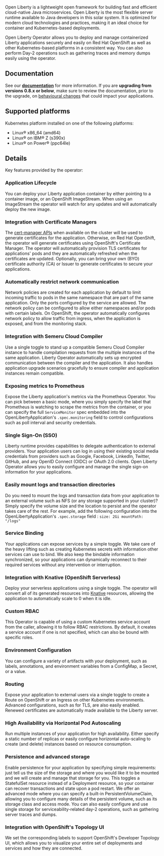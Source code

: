 Open Liberty is a lightweight open framework for building fast and efficient cloud-native Java microservices. Open Liberty is the most flexible server runtime available to Java developers in this solar system. It is optimized for modern cloud technologies and practices, making it an ideal choice for container and Kubernetes-based deployments.

Open Liberty Operator allows you to deploy and manage containerized Liberty applications securely and easily on Red Hat OpenShift as well as other Kubernetes-based platforms in a consistent way. You can also perform Day-2 operations such as gathering traces and memory dumps easily using the operator.
## Documentation
See our [**documentation**](https://ibm.biz/olo-docs) for more information. If you are **upgrading from versions 0.8.x or below**, make sure to review the documentation, prior to the upgrade, on [behavioural changes](https://ibm.biz/olo-upgrade-v1) that could impact your applications.
## Supported platforms
Kubernetes platform installed on one of the following platforms:
- Linux&reg; x86_64 (amd64)
- Linux&reg; on IBM&reg; Z (s390x)
- Linux&reg; on Power&reg; (ppc64le)
## Details
Key features provided by the operator:
### Application Lifecycle
You can deploy your Liberty application container by either pointing to a container image, or an OpenShift ImageStream. When using an ImageStream the operator will watch for any updates and will automatically deploy the new image.
### Integration with Certificate Managers
The [cert-manager APIs](https://cert-manager.io/) when available on the cluster will be used to generate certificates for the application. Otherwise, on Red Hat OpenShift, the operator will generate certificates using OpenShift's Certificate Manager. The operator will automatically provision TLS certificates for applications' pods and they are automatically refreshed when the certificates are updated. Optionally, you can bring your own (BYO) certificate authority (CA) or Issuer to generate certificates to secure your applications.
### Automatically restrict network communication
Network policies are created for each application by default to limit incoming traffic to pods in the same namespace that are part of the same application. Only the ports configured by the service are allowed. The network policy can be configured to allow either namespaces and/or pods with certain labels. On OpenShift, the operator automatically configures network policy to allow traffic from ingress, when the application is exposed, and from the monitoring stack.
### Integration with Semeru Cloud Compiler
Use a single toggle to stand up a compatible Semeru Cloud Compiler instance to handle compilation requests from the multiple instances of the same application. Liberty Operator automatically sets up encrypted communication between the compiler and the application. It also handles application upgrade scenarios gracefully to ensure compiler and application instances remain compatible.
### Exposing metrics to Prometheus
Expose the Liberty application's metrics via the Prometheus Operator. You can pick between a basic mode, where you simply specify the label that Prometheus is watching to scrape the metrics from the container, or you can specify the full `ServiceMonitor` spec embedded into the OpenLibertyApplication's `.spec.monitoring` field to control configurations such as poll interval and security credentials.
### Single Sign-On (SSO)
Liberty runtime provides capabilities to delegate authentication to external providers. Your application users can log in using their existing social media credentials from providers such as Google, Facebook, LinkedIn, Twitter, GitHub, and any OpenID Connect (OIDC) or OAuth 2.0 clients. Open Liberty Operator allows you to easily configure and manage the single sign-on information for your applications.
### Easily mount logs and transaction directories
Do you need to mount the logs and transaction data from your application to an external volume such as NFS (or any storage supported in your cluster)? Simply specify the volume size and the location to persist and the operator takes care of the rest. For example, add the following configuration into the OpenLibertyApplication's `.spec.storage` field :
``` size: 2Gi mountPath: "/logs" ```
### Service Binding
Your applications can expose services by a simple toggle. We take care of the heavy lifting such as creating Kubernetes secrets with information other services can use to bind. We also keep the bindable information synchronized, so your applications can dynamically reconnect to their required services without any intervention or interruption.
### Integration with Knative (OpenShift Serverless)
Deploy your serverless applications using a single toggle. The operator will convert all of its generated resources into [Knative](https://knative.dev) resources, allowing the application to automatically scale to 0 when it is idle.
### Custom RBAC
This Operator is capable of using a custom Kubernetes service account from the caller, allowing it to follow RBAC restrictions. By default, it creates a service account if one is not specified, which can also be bound with specific roles.
### Environment Configuration
You can configure a variety of artifacts with your deployment, such as labels, annotations, and environment variables from a ConfigMap, a Secret, or a value.
### Routing
Expose your application to external users via a single toggle to create a Route on OpenShift or an Ingress on other Kubernetes environments. Advanced configurations, such as for TLS, are also easily enabled. Renewed certificates are automatically made available to the Liberty server.
### High Availability via Horizontal Pod Autoscaling
Run multiple instances of your application for high availability. Either specify a static number of replicas or easily configure horizontal auto-scaling to create (and delete) instances based on resource consumption.
### Persistence and advanced storage
Enable persistence for your application by specifying simple requirements: just tell us the size of the storage and where you would like it to be mounted and we will create and manage that storage for you. This toggles a StatefulSet resource instead of a Deployment resource, so your container can recover transactions and state upon a pod restart. We offer an advanced mode where you can specify a built-in PersistentVolumeClaim, allowing you to configure many details of the persistent volume, such as its storage class and access mode. You can also easily configure and use single storage for serviceability-related day-2 operations, such as gathering server traces and dumps.
### Integration with OpenShift's Topology UI
We set the corresponding labels to support OpenShift's Developer Topology UI, which allows you to visualize your entire set of deployments and services and how they are connected.
